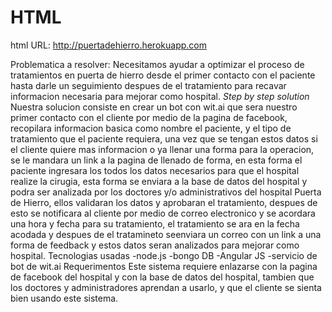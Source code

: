 # HTML
html
URL: http://puertadehierro.herokuapp.com


Problematica a resolver:
Necesitamos ayudar a optimizar el proceso de tratamientos en puerta de hierro desde el primer contacto con el paciente 
hasta darle un seguimiento despues de el tratamiento para recavar informacion necesaria para mejorar como hospital.
*Step by step solution*
Nuestra solucion consiste en crear un bot con wit.ai que sera nuestro primer contacto con el cliente por medio de la pagina de
facebook, recopilara informacion basica como nombre el paciente, y el tipo de tratamiento que el paciente requiera,
una vez que se tengan estos datos si el cliente quiere mas informacion o  ya llenar una forma para la operacion, se le mandara
un link a la pagina de llenado de forma, en esta forma el paciente ingresara los todos los datos necesarios para que el hospital
realize la cirugia, esta forma se enviara a la base de datos del hospital y podra ser analizada por los doctores y/o
administrativos del hospital Puerta de Hierro, ellos validaran los datos y aprobaran el tratamiento, despues de esto se notificara
al cliente por medio de correo electronico y se acordara una hora y fecha para su tratamiento, el tratamiento se ara en la fecha
acodada y despues de el tratamineto seenviara un correo con un link a una forma de feedback y estos datos seran analizados 
para mejorar como hospital.
Tecnologias usadas
-node.js
-bongo DB
-Angular JS
-servicio de bot de wit.ai
Requerimentos
Este sistema requiere enlazarse con la pagina de facebook del hospital y con la base de datos del hospital, tambien que 
los doctores y administradores aprendan a usarlo, y que el cliente se sienta bien usando este sistema.

